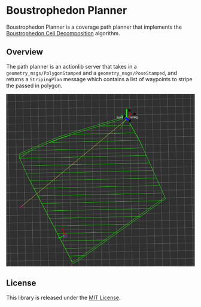 # Boustrophedon Planner
Boustrophedon Planner is a coverage path planner that implements the [Boustrophedon Cell Decomposition](https://en.wikipedia.org/wiki/Boustrophedon_cell_decomposition) algorithm.

## Overview
The path planner is an actionlib server that takes in a `geometry_msgs/PolygonStamped` and a `geometry_msgs/PoseStamped`,
and returns a `StripingPlan` message which contains a list of waypoints to stripe the passed in polygon.

![Sample Boustrophedon Plan](sample_boustrophedon_plan.png)

## License

This library is released under the [MIT License](https://opensource.org/licenses/MIT).
